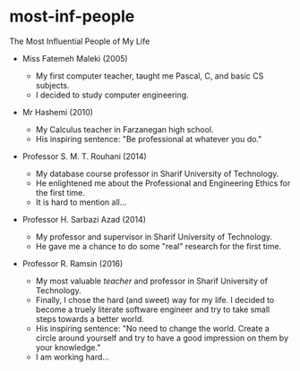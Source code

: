 # most-inf-people
The Most Influential People of My Life


* Miss Fatemeh Maleki (2005)
  - My first computer teacher, taught me Pascal, C, and basic CS subjects.
  - I decided to study computer engineering.


* Mr Hashemi (2010)
  - My Calculus teacher in Farzanegan high school.
  - His inspiring sentence: "Be professional at whatever you do."


* Professor S. M. T. Rouhani (2014)
  - My database course professor in Sharif University of Technology.
  - He enlightened me about the Professional and Engineering Ethics for the first time.
  - It is hard to mention all...


* Professor H. Sarbazi Azad (2014)
  - My professor and supervisor in Sharif University of Technology.
  - He gave me a chance to do some "real" research for the first time.


* Professor R. Ramsin (2016)
  - My most valuable *teacher* and professor in Sharif University of Technology.
  - Finally, I chose the hard (and sweet) way for my life. I decided to become a truely literate software engineer and  try to take small steps towards a better world.
  - His inspiring sentence: "No need to change the world. Create a circle around yourself and try to have a good impression on them by your knowledge."
  - I am working hard...

